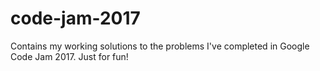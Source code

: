 # code-jam-2017
Contains my working solutions to the problems I've completed in Google Code Jam 2017. Just for fun!
